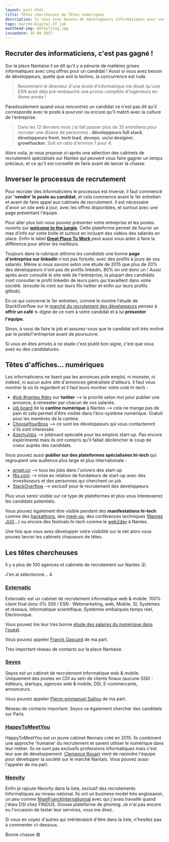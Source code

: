 ```yaml
---
layout: post.html
title: Têtes chercheuses de Têtes numériques
description: Si vous avez besoin de développeurs informatiques pour vos projets vous aurez constaté qu'il y a pénurie de matières grises, quelle que soit la techno. Je vous propose dans cet article une sélection de cabinets de recrutement spécialisés dans les métiers du numérique sur Nantes, et quelques conseils issus de mon expérience de recruteur qui vont vous faire gagner du temps.
tags: marché-Digital-IT job
masthead-img: defaultimg.jpg
issuedate: 18 08 2017
---
```


## Recruter des informaticiens, c'est pas gagné !

Sur la place Nantaise il se dit qu'il y a pénurie de matières grises informatiques avec cinq offres pour un candidat ! Aussi si vous avez besoin de développeurs, quelle que soit la techno, la concurrence est rude.

> Recemment le directeur d'une école d'informatique me disait qu'une ESN avait déja pré-embauché une promo complète d'ingénieurs en 4ème année !

Paradoxalement quand vous rencontrez un candidat ce n'est pas dit qu'il corresponde avec le poste à pourvoir ou encore qu'il match avec la culture de l'entreprise.

> Dans les 12 derniers mois j'ai fait passer plus de 35 entretiens pour recruter une dizane de personnes : **développeurs full stack**, **développeurs front**, **tech lead**, **devops**, **ux/ui designer**, **growthacker**. Soit un ratio d'environ 1 pour 4.

Alors voila, je vous propose ci-après une sélection des cabinets de recrutement spécialisés sur Nantes qui peuvent vous faire gagner un temps précieux, et ce qu'il est conseillé de faire avant de lancer la chasse.

## Inverser le processus de recrutement

Pour recruter des informaticiens le processus est inversé, il faut commencé par **'vendre' le poste au candidat**, et cela commence avant le 1er entretien et avant de faire appel aux cabinets de recrutement. Il est nécessaire d'avoir un site web à jour, avec les offres disponibles, et surtout avec une page présentant l'équipe.

Pour aller plus loin vous pouvez présenter votre entreprise et les postes ouverts sur **[welcome to the jungle](https://www.welcometothejungle.co/companies)**. Cette plateforme permet de fournir un max d'info sur votre boite et surtout en incluant des vidéos des salariés en place. Enfin le label **[Great Place To Work](http://www.greatplacetowork.fr)** peut aussi vous aider à faire la différence pour attirer les meilleurs.

Toujours dans la rubrique _attirons les candidats_ une bonne **page d'entreprise sur linkedin** n'est pas fortuite, avec des profils à jours de vos salariés. Même si nous savons selon une étude de 2015 que plus de 20% des développeurs n'ont pas de profils linkedin, 80% en ont donc un ! Aussi après avoir consulté le site web de l'entreprise, la plupart des candidats iront consulter le profil linkedin de leurs pairs qui travaillent dans votre société. (ensuite ils iront sur leurs fils twitter et enfin sur leurs profils github).

En ce qui concerne le 1er entretien, comme le montre l'étude de StackOverflow sur le [marché du recrutement des développeurs](https://www.stackoverflowbusiness.com/uk/talent/resources/global-developer-hiring-landscape-2018) pensez à **offrir un café** :coffee: digne de ce nom à votre candidat et à lui **présenter l'équipe.**

Sinon, à vous de faire le job et assurez-vous que le candidat soit très motivé par le poste/l'entreprise avant de poursuivre.

Si vous en êtes arrivés à ce stade c'est plutôt bon signe, c'est que vous avez eu des candidatures.

## Têtes d'affiches... numériques

Les informaticiens ne lisent pas les annonces pole emploi, ni monster, ni indeed, ni aucun autre site d'annonces généraliste d'ailleurs. Il faut vous montrer là où ils regardent et il faut leurs montrer votre coté hi-tech :

- [#job #nantes #dev](https://twitter.com/search?q=%23job%20%23nantes%20%23dev&src=typd) sur **twitter** --> la priorité selon moi pour publier une annonce, à retweeter par chacun de vos salariés.
- [job board](http://atlantic2.teamrocks.org/) de la **cantine numérique** à Nantes --> cela ne mange pas de pain et cela permet d'être visible dans l'éco-système numérique. Gratuit pour les membres de la cantine.
- [ChooseYourBoss](https://www.chooseyourboss.com/) --> ce sont les développeurs qui vous contacteront s'ils sont interessés.
- [AzertyJobs](https://azertyjobs.com/) --> jobboard spécialié pour les emplois start-up. Pas encore expérimenté mais ils ont compris qu'il fallait déclencher le coup de coeur auprès des candidats.

Vous pouvez aussi **publier sur des plateformes spécialisées hi-tech** qui regroupent une audience plus large et plus internationale :

- [angel.co](https://angel.co/jobs) --> tous les jobs dans l'univers des start-up
- [f6s.com](https://www.f6s.com/jobs) --> mise en relation de fondateurs de start-up avec des investisseurs et des personnes qui cherchent un job
- [StackOverflow](https://stackoverflow.com/jobs?med=site-ui&ref=jobs-tab) --> exclusif pour le recrutement des developpeurs

<p class="message"> Plus vous serez visible sur ce type de plateformes et plus vous interesserez les candidats potentiels.</p>

Vous pouvez également être visible pendant des **manifestations hi-tech** comme des [hackathons](http://www.journaldunet.com/solutions/emploi-rh/hackathon.shtml), des [meet-up](https://www.meetup.com/fr-FR/cities/fr/nantes/), des conférences techniques ([Nantes JUG](http://nantesjug.org)...) ou encore des festivals hi-tech comme le [web2day](https://web2day.co/) à Nantes.

Une fois que vous avez développer votre visibilité sur le net alors vous pouvez lancer les cabinets chasseurs de têtes.

## Les têtes chercheuses

Il y a plus de 100 agences et cabinets de recrutement sur Nantes :open_mouth:. 

J'en ai sélectionné... 4.

### [Externatic](http://www.externatic.fr/)

Externatic est un cabinet de recrutement informatique web & mobile. 100% client final donc 0% SSII / ESN : Webmarketing, web, Mobile, SI, Systèmes et réseaux, Informatique scientifique, Systèmes embarqués temps réel, Electronique.

Vous pouvez lire leur très bonne [étude des salaires du numérique dans l'ouest](http://www.externatic.fr/blog/barometre-salaires-2016-salaires-du-numerique-dans-louest-745).

Vous pouvez appeler [Franck Gascard](https://www.linkedin.com/in/franckgascard/) de ma part. 

Très important réseau de contacts sur la place Nantaise.

### [Seyos](http://seyos.fr/)

Seyos est un cabinet de recrutement informatique web & mobile. Uniquement des postes en CDI au sein de clients finaux (aucune SSII) : éditeurs, startups, agences web & mobile, DSI, E-commercants, annonceurs.

Vous pouvez appeler [Pierre-emmanuel Salliou](https://www.linkedin.com/in/pierreemmanuelsalliou/) de ma part.

Réseau de contacts important. Seyos va également chercher des candidats sur Paris.

### [HappyToMeetYou](http://www.happytomeetyou.fr/)

HappyToMeetYou est un jeune cabinet Rennais créé en 2015. Ils combinent une approche 'humaine' du recrutement et savent utiliser le numérique dans leur métier. Ils ne sont pas exclusifs professions informatiques mais c'est leur axe de développement. [Clemence Rouart](https://www.linkedin.com/in/clemence-rouart/) vient de rejoindre l'équipe pour développer la société sur le marché Nantais. Vous pouvez aussi l'appeler de ma part.

### [Neovity](http://www.neovity.fr/)

Enfin je rajoute Neovity dans la liste, exclusif des recrutements Informatiques au niveau national. Ils ont un business model très anglosaxon, un peu comme [NigelFranckInternationnal](https://www.nigelfrank.com/fr) avec qui j'avais travaillé quand j'étais DSI chez FINDUS. Grosse plateforme de phoning. Je n'ai pas encore eu l'occasion de tester leur services, vous me direz.

Si vous en voyez d'autres qui mériteraient d'être dans la liste, n'hesitez pas à commenter ci-dessous.

Bonne chasse :smile:
